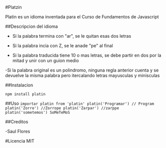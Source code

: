 #Platzin

Platin es un idioma inventada para el Curso de Fundamentos de Javascript

##Descripcion del idioma
 - Si la palabra termina con "ar", se le quitan esas dos letras

 - Si la palabra incia con Z, se le anade "pe" al final

 - Si la palabra traducida tiene 10  o mas letras, se debe partir en dos por la mitad y unir con un guion medio

 -Si la palabra original es un polindromo, ninguna regla anterior cuenta y se devuelve la misma palabra pero itercalando letras mayusculas y minisculas

 ##Instalacion

```
npm install platin
```

##Uso
`
  importar platin from 'platin'
  platin('Programar') // Program
  platin('Zorro') //Zorrope
  platin('Zarpar') //zarppe
  platin('sometemos') SoMeTeMoS
`

##Creditos

-Saul Flores

#Licencia MIT
